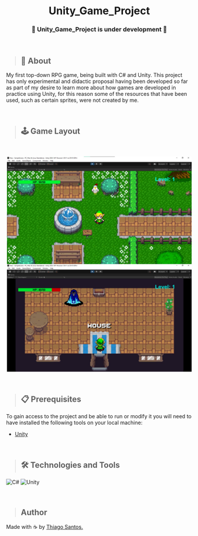 <h1 align="center">Unity_Game_Project</h1>

<h3 align="center"> 
	🚧  Unity_Game_Project is under development 🚧
</h3>

<br/>

>## 📖 About

My first top-down RPG game, being built with C# and Unity. This project has only experimental and didactic proposal having been developed so far as part of my desire to learn more about how games are developed in practice using Unity, for this reason some of the resources that have been used, such as certain sprites, were not created by me.

<br/>

>## 🕹 Game Layout 

<br/>

<p align="center">
<img width="500" align="center" src="./New/Assets/game1.jpg"/>
<img width="500" align="center" src="./New/Assets/game2.jpg"/>
</p>

<br/>

>## 📋 Prerequisites

To gain access to the project and be able to run or modify it you will need to have installed the following tools on your local machine:

- [Unity](https://unity.com/)

<br/> 

>## 🛠 Technologies and Tools

<p align="left">
<img alt="C#" src="https://img.shields.io/badge/csharp-purple?style=for-the-badge&logo=csharp&logoColor=white" height="30" /> 
<img alt="Unity" src="https://img.shields.io/badge/unity-black?style=for-the-badge&logo=unity&logoColor=white" height="30" />
</p>

<br/>

>## Author

Made with ☕ by <a href="https://br.linkedin.com/in/thiago-santos-6b6624182" >Thiago Santos.</a>

